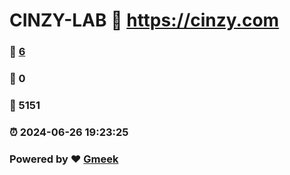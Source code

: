 # CINZY-LAB :link: https://cinzy.com 
### :page_facing_up: [6](https://cinzy.com/tag.html) 
### :speech_balloon: 0 
### :hibiscus: 5151 
### :alarm_clock: 2024-06-26 19:23:25 
### Powered by :heart: [Gmeek](https://github.com/Meekdai/Gmeek)
